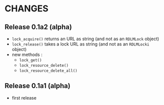 # CHANGES

## Release 0.1a2 (alpha)

- `lock_acquire()` returns an URL as string (and not as an `RDLMLock` object)
- `lock_release()` takes a lock URL as string (and not as an `RDLMLocki` object)
- new methods :
    - `lock_get()`
    - `lock_resource_delete()`
    - `lock_resource_delete_all()`

## Release 0.1a1 (alpha)

- first release
